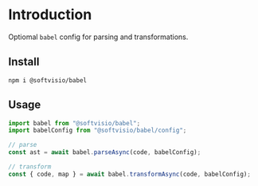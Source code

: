 # Introduction

Optiomal `babel` config for parsing and transformations.

## Install

```shell
npm i @softvisio/babel
```

## Usage

```javascript
import babel from "@softvisio/babel";
import babelConfig from "@softvisio/babel/config";

// parse
const ast = await babel.parseAsync(code, babelConfig);

// transform
const { code, map } = await babel.transformAsync(code, babelConfig);
```
